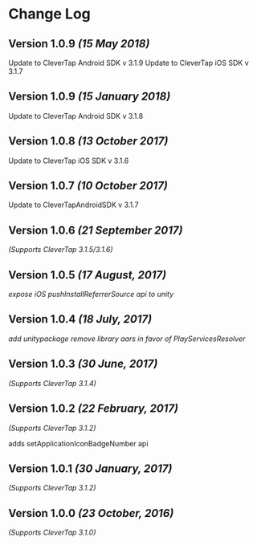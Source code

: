 Change Log
==========

Version 1.0.9 *(15 May 2018)*
-------------------------------------------
Update to CleverTap Android SDK v 3.1.9
Update to CleverTap iOS SDK v 3.1.7

Version 1.0.9 *(15 January 2018)*
-------------------------------------------
Update to CleverTap Android SDK v 3.1.8


Version 1.0.8 *(13 October 2017)*
-------------------------------------------
Update to CleverTap iOS SDK v 3.1.6

Version 1.0.7 *(10 October 2017)*
-------------------------------------------
Update to CleverTapAndroidSDK v 3.1.7

Version 1.0.6 *(21 September 2017)*
-------------------------------------------
*(Supports CleverTap 3.1.5/3.1.6)*

Version 1.0.5 *(17 August, 2017)*
-------------------------------------------
*expose iOS pushInstallReferrerSource api to unity*

Version 1.0.4 *(18 July, 2017)*
-------------------------------------------
*add unitypackage*
*remove library aars in favor of PlayServicesResolver*

Version 1.0.3 *(30 June, 2017)*
-------------------------------------------
*(Supports CleverTap 3.1.4)*

Version 1.0.2 *(22 February, 2017)*
-------------------------------------------
*(Supports CleverTap 3.1.2)*

adds setApplicationIconBadgeNumber api

Version 1.0.1 *(30 January, 2017)*
-------------------------------------------
*(Supports CleverTap 3.1.2)*

Version 1.0.0 *(23 October, 2016)*
-------------------------------------------
*(Supports CleverTap 3.1.0)*


